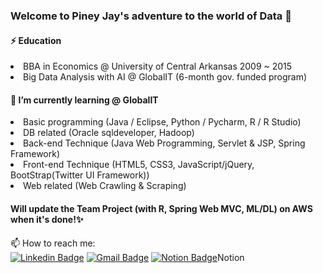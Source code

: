### Welcome to Piney Jay's adventure to the world of Data 👋

#### ⚡ Education
<li>BBA in Economics @ University of Central Arkansas 2009 ~ 2015</li>
<li>Big Data Analysis with AI @ GlobalIT (6-month gov. funded program)</li>

#### 🌱 I’m currently learning @ GlobalIT
<li>Basic programming (Java / Eclipse, Python / Pycharm, R / R Studio)</li>
<li>DB related (Oracle sqldeveloper,  Hadoop)</li>
<li>Back-end Technique (Java Web Programming, Servlet & JSP, Spring Framework)</li>
<li>Front-end Technique (HTML5, CSS3, JavaScript/jQuery, BootStrap(Twitter UI Framework))</li>
<li>Web related (Web Crawling & Scraping)</li>

#### Will update the Team Project (with R, Spring Web MVC, ML/DL) on AWS when it's done!✨

📫 How to reach me:   
[![Linkedin Badge](https://img.shields.io/badge/-LinkedIn-blue?style=flat-square&logo=Linkedin&logoColor=white&link=https://www.linkedin.com/in/pineyjay/)](https://www.linkedin.com/in/pineyjay/)
[![Gmail Badge](https://img.shields.io/badge/Gmail-d14836?style=flat-square&logo=Gmail&logoColor=white&link=mailto:kjeong1991@gmail.com)](mailto:kjeong1991@gmail.com)
[![Notion Badge](https://img.icons8.com/ios/30/000000/book.png)](https://notion.so/pineyjay/)Notion


<!--
**jaykang1991/jaykang1991** is a ✨ _special_ ✨ repository because its `README.md` (this file) appears on your GitHub profile.

Here are some ideas to get you started:

- 🔭 I’m currently working on ...
- 🌱 I’m currently learning ...
- 👯 I’m looking to collaborate on ...
- 🤔 I’m looking for help with ...
- 💬 Ask me about ...
- 📫 How to reach me: ...
- 😄 Pronouns: ...
- ⚡ Fun fact: ...
-->
